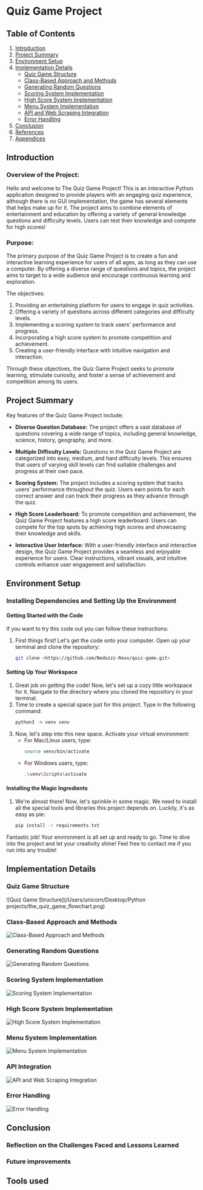 # Quiz Game Project

## Table of Contents
1. [Introduction](#introduction)
2. [Project Summary](#project-summary)
3. [Environment Setup](#environment-setup)
4. [Implementation Details](#implementation-details)
   - [Quiz Game Structure](#quiz-game-structure)
   - [Class-Based Approach and Methods](#class-based-approach-and-methods)
   - [Generating Random Questions](#generating-random-questions)
   - [Scoring System Implementation](#scoring-system-implementation)
   - [High Score System Implementation](#high-score-system-implementation)
   - [Menu System Implementation](#menu-system-implementation)
   - [API and Web Scraping Integration](#api-and-web-scraping-integration)
   - [Error Handling](#error-handling)
5. [Conclusion](#conclusion)
6. [References](#references)
7. [Appendices](#appendices)

## Introduction

### Overview of the Project:

Hello and welcome to The Quiz Game Project! This is an interactive Python application designed to provide players with an engaging quiz experience, although there is no GUI implementation, the game has several elements that helps make up for it. The project aims to combine elements of entertainment and education by offering a variety of general knowledge questions and difficulty levels. Users can test their knowledge and compete for high scores!

### Purpose:

The primary purpose of the Quiz Game Project is to create a fun and interactive learning experience for users of all ages, as long as they can use a computer. By offering a diverse range of questions and topics, the project aims to target to a wide audience and encourage continuous learning and exploration.

The objectives:

1. Providing an entertaining platform for users to engage in quiz activities.
2. Offering a variety of questions across different categories and difficulty levels.
3. Implementing a scoring system to track users' performance and progress.
4. Incorporating a high score system to promote competition and achievement.
5. Creating a user-friendly interface with intuitive navigation and interaction.

Through these objectives, the Quiz Game Project seeks to promote learning, stimulate curiosity, and foster a sense of achievement and competition among its users.


## Project Summary

Key features of the Quiz Game Project include:

- **Diverse Question Database:** The project offers a vast database of questions covering a wide range of topics, including general knowledge, science, history, geography, and more.

- **Multiple Difficulty Levels:** Questions in the Quiz Game Project are categorized into easy, medium, and hard difficulty levels. This ensures that users of varying skill levels can find suitable challenges and progress at their own pace.

- **Scoring System:** The project includes a scoring system that tracks users' performance throughout the quiz. Users earn points for each correct answer and can track their progress as they advance through the quiz.

- **High Score Leaderboard:** To promote competition and achievement, the Quiz Game Project features a high score leaderboard. Users can compete for the top spots by achieving high scores and showcasing their knowledge and skills.

- **Interactive User Interface:** With a user-friendly interface and interactive design, the Quiz Game Project provides a seamless and enjoyable experience for users. Clear instructions, vibrant visuals, and intuitive controls enhance user engagement and satisfaction.

## Environment Setup

### Installing Dependencies and Setting Up the Environment

#### Getting Started with the Code

If you want to try this code out you can follow these instructions:


1. First things first! Let's get the code onto your computer. Open up your terminal and clone the repository:
   ```sh
   git clone <https://github.com/Nedozzz-Rexx/quiz-game.git>
   ```
 
#### Setting Up Your Workspace
1. Great job on getting the code! Now, let's set up a cozy little workspace for it. Navigate to the directory where you cloned the repository in your terminal.
2. Time to create a special space just for this project. Type in the following command:
   ```sh
   python3 -m venv venv
   ```
3. Now, let's step into this new space. Activate your virtual environment:
   - For Mac/Linux users, type:
     ```sh
     source venv/bin/activate
     ```
   - For Windows users, type:
     ```sh
     .\venv\Scripts\activate
     ```

#### Installing the Magic Ingredients
1. We're almost there! Now, let's sprinkle in some magic. We need to install all the special tools and libraries this project depends on. Luckily, it's as easy as pie:
   ```sh
   pip install -r requirements.txt
   ```

Fantastic job! Your environment is all set up and ready to go. Time to dive into the project and let your creativity shine! Feel free to contact me if you run into any trouble!

## Implementation Details
### Quiz Game Structure
<!-- Add your content here -->
![Quiz Game Structure](/Users/unicorn/Desktop/Python projects/the_quiz_game_flowchart.png)

### Class-Based Approach and Methods
<!-- Add your content here -->
![Class-Based Approach and Methods](path/to/image.png)

### Generating Random Questions
<!-- Add your content here -->
![Generating Random Questions](path/to/image.png)

### Scoring System Implementation
<!-- Add your content here -->
![Scoring System Implementation](path/to/image.png)

### High Score System Implementation
<!-- Add your content here -->
![High Score System Implementation](path/to/image.png)

### Menu System Implementation
<!-- Add your content here -->
![Menu System Implementation](path/to/image.png)

### API Integration
<!-- Add your content here -->
![API and Web Scraping Integration](path/to/image.png)

### Error Handling
<!-- Add your content here -->
![Error Handling](path/to/image.png)

## Conclusion

### Reflection on the Challenges Faced and Lessons Learned
<!-- Add your content here -->

### Future improvements
<!-- Add your content here -->

## Tools used
<!-- Add your content here -->
